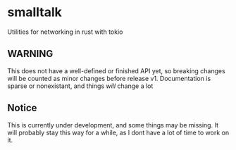 # smalltalk

Utilities for networking in rust with tokio

## WARNING

This does not have a well-defined or finished API yet, so breaking changes will be counted as minor changes before release v1.
Documentation is sparse or nonexistant, and things *will* change a lot

## Notice

This is currently under development, and some things may be missing.
It will probably stay this way for a while, as I dont have a lot of time to work on it.
